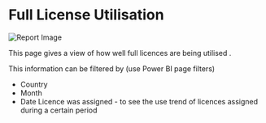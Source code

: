 # Full License Utilisation

![Report Image](/TeamsBillingYE/TB3424.png)

This page gives a view of how well full licences are being utilised .

This information can be filtered by (use Power BI page filters)

- Country
- Month
- Date Licence was assigned - to see the use trend of licences assigned during a certain period

